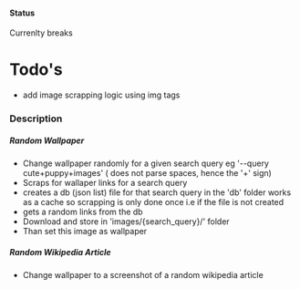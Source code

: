 #### Status

Currenlty breaks

# Todo's

- add image scrapping logic using img tags

### Description

##### Random Wallpaper

- Change wallpaper randomly for a given search query eg '--query cute+puppy+images' ( does not parse spaces, hence the '+' sign)
- Scraps for wallaper links for a search query
- creates a db (json list) file for that search query in the 'db' folder works as a cache so scrapping is only done once i.e if the file is not created
- gets a random links from the db
- Download and store in 'images/{search_query}/' folder
- Than set this image as wallpaper

##### Random Wikipedia Article

- Change wallpaper to a screenshot of a random wikipedia article
